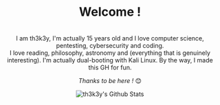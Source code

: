 <div align="center" width="50">

<h1>Welcome !</h1>

</div>

<div align="center">

<br>
I am th3k3y, I'm actually 15 years old and I love computer science, pentesting, cybersecurity and coding.<br>
I love reading, philosophy, astronomy and (everything that is genuinely interesting).
I'm actually dual-booting with Kali Linux.
By the way, I made this GH for fun.<br>

<i>Thanks to be here !</i> 😊

</div>

<div align="center">

<img align="center" src="https://github-readme-stats.vercel.app/api?username=th3k3y&include_all_commits=true&count_private=true&show_icons=true&line_height=20&title_color=7A7ADB&icon_color=2234AE&text_color=D3D3D3&bg_color=0,000000,130F40" alt="th3k3y's Github Stats">

</div>
